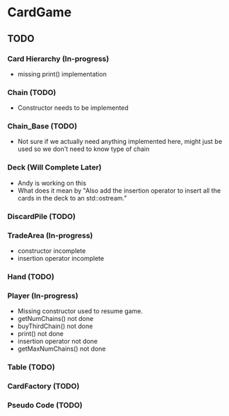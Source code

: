 # CardGame

## TODO

### Card Hierarchy (In-progress)
- missing print() implementation

### Chain (TODO)
- Constructor needs to be implemented

### Chain_Base (TODO)
- Not sure if we actually need anything implemented here, might just be used so we don't need to know type of chain

### Deck (Will Complete Later)
- Andy is working on this
- What does it mean by "Also add the insertion operator to insert all the cards in the deck to an std::ostream."

### DiscardPile (TODO)

### TradeArea (In-progress)
- constructor incomplete
- insertion operator incomplete

### Hand (TODO)

### Player (In-progress)
- Missing constructor used to resume game.
- getNumChains() not done
- buyThirdChain() not done
- print() not done
- insertion operator not done
- getMaxNumChains() not done

### Table (TODO)

### CardFactory (TODO)

### Pseudo Code (TODO)
